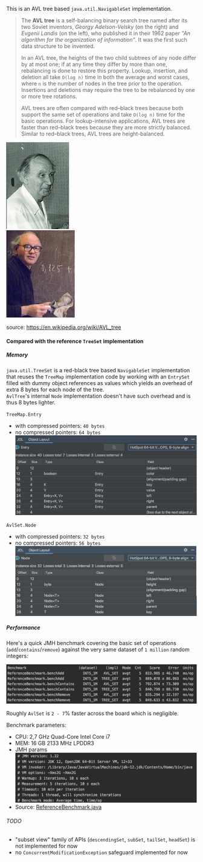 This is an AVL tree based `java.util.NavigableSet` implementation.

> The **AVL tree** is a self-balancing binary search tree named after its two Soviet inventors,
> *Georgy Adelson-Velsky* (on the right) and *Evgenii Landis* (on the left), who published it in their 1962 paper
> *"An algorithm for the organization of information"*. It was the first such data structure to be invented.
> 
> In an AVL tree, the heights of the two child subtrees of any node differ by at most one; if at any time they differ
> by more than one, rebalancing is done to restore this property. 
> Lookup, insertion, and deletion all take `O(log n)` time in both the average and worst cases, 
> where `n` is the number of nodes in the tree prior to the operation. 
> Insertions and deletions may require the tree to be rebalanced by one or more tree rotations.
> 
> AVL trees are often compared with red–black trees because both support the same set of operations
> and take `O(log n)` time for the basic operations. 
> For lookup-intensive applications, AVL trees are faster than red–black trees because they are more strictly balanced.
> Similar to red–black trees, AVL trees are height-balanced.

![](img/Landis.png) ![](img/avl.gif) ![](img/Adelson-Velsky.png)  

source: https://en.wikipedia.org/wiki/AVL_tree

#### Compared with the reference `TreeSet` implementation

##### Memory

`java.util.TreeSet` is a red-black tree based `NavigableSet` implementation that reuses the `TreeMap` implementation code 
by working with an `EntrySet` filled with dummy object references as values which yields an overhead of 
extra 8 bytes for each node of the tree.  
`AvlTree`'s internal `Node` implementation doesn't have such overhead and is thus 8 bytes lighter.

`TreeMap.Entry`
- with compressed pointers: `40 bytes`  
- no compressed pointers: `64 bytes`  
![](img/mem_ref_coops.png)

`AvlSet.Node`  
- with compressed pointers: `32 bytes`  
- no compressed pointers: `56 bytes`  
![](img/mem_avl_coops.png)

##### Performance

Here's a quick JMH benchmark covering the basic set of operations (`add`/`contains`/`remove`)
against the very same dataset of `1 million` random integers:  

![](img/bench_result.png)

Roughly `AvlSet` is `2 - 7`% faster across the board which is negligible. 

Benchmark parameters:
- CPU: 2,7 GHz Quad-Core Intel Core i7
- MEM: 16 GB 2133 MHz LPDDR3
- JMH params  
![](img/bench_params.png)  
- Source: [ReferenceBenchmark.java](src/test/java/com/github/sabirove/util/ReferenceBenchmark.java)

###### TODO
- "subset view" family of APIs (`descendingSet`, `subSet`, `tailSet`, `headSet`) is not implemented for now
- no `ConcurrentModificationException` safeguard implemented for now
